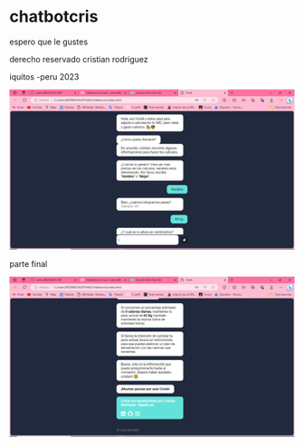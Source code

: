 # chatbotcris
espero que le gustes

derecho reservado cristian  rodriguez

iquitos -peru 2023


![tianz982](https://github.com/rodrixc982/chatbotcris/blob/main/Captura%20de%20pantalla%20(95).png)


parte final

![Texto Alternativo](https://github.com/rodrixc982/chatbotcris/blob/main/Captura%20de%20pantalla%20(96).png)
